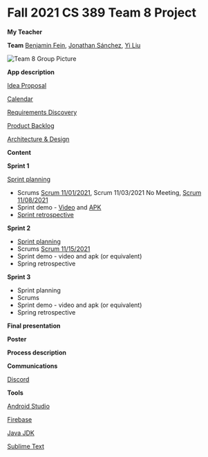 # Fall 2021 CS 389 Team 8 Project

**My Teacher**

**Team** 
[Benjamin Fein](https://github.com/benfein), [Jonathan Sánchez](https://github.com/Aviel32), [Yi Liu](https://github.com/yl58558p)

![Team 8 Group Picture](./team8picture.png)

**App description**

[Idea Proposal](https://docs.google.com/document/d/1I-gjR3WV-8_1gmvqBqId-87ea66XdRQC2WG-SMUJ6ZA/edit?usp=sharing)

[Calendar](https://calendar.google.com/calendar/u/0?cid=aXZoMmU3NjhzMjRkdGlxZWYwcXZvbzhxcjBAZ3JvdXAuY2FsZW5kYXIuZ29vZ2xlLmNvbQ)

[Requirements Discovery](https://docs.google.com/document/d/1NevII8yfhaMG73RqamSwlt86ltirYKhb_Ih71K-m-lM/edit?usp=sharing)

[Product Backlog](https://docs.google.com/spreadsheets/d/1MFUP4TBV5JwOOgS4QuzjCVLCBh05hf9BYoA37X1-CC0/edit?usp=sharing)

[Architecture & Design](https://docs.google.com/document/d/1i2P2LnL2z2kavDDFKUbuGg2AqfAyUeBr-JljMAaJ9u8/edit?usp=sharing)

**Content**

**Sprint 1**

[Sprint planning](https://docs.google.com/document/d/1TN4bljz4dtk4r5NhxUMJri0XneNecctzZrO5LAMtcd0/edit?usp=sharing)
* Scrums [Scrum 11/01/2021](./scrum-11-01-2021.md), Scrum 11/03/2021 No Meeting, [Scrum 11/08/2021](./scrum-11-08-2021.md)
* Sprint demo - [Video](https://youtu.be/2iMXF9qL-Z4) and [APK](./Team8_Sprint1_app-debug.apk)
* [Sprint retrospective](./Team8-Sprint1-Retro.md)

**Sprint 2**

* [Sprint planning](./sprint2planning.md)
* Scrums [Scrum 11/15/2021](./scrum-11-15-2021.md)
* Sprint demo - video and apk (or equivalent)
* Spring retrospective

**Sprint 3** 

* Sprint planning
* Scrums
* Sprint demo - video and apk (or equivalent)
* Spring retrospective

**Final presentation**

**Poster**

**Process description**

**Communications**

[Discord](https://discord.com)

**Tools**

[Android Studio](https://developer.android.com/studio)

[Firebase](https://firebase.google.com)

[Java JDK](https://www.java.com/en/)

[Sublime Text](https://www.sublimetext.com)
